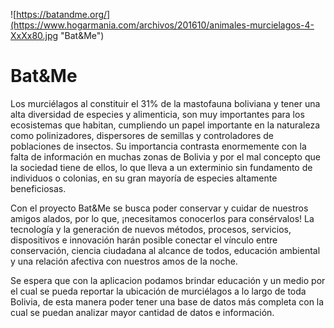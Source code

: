 ![https://batandme.org/](https://www.hogarmania.com/archivos/201610/animales-murcielagos-4-XxXx80.jpg "Bat&Me")

# Bat&Me 
Los murciélagos al constituir el 31% de la mastofauna boliviana  y tener una alta diversidad de especies y alimenticia, son muy importantes para los ecosistemas que habitan, cumpliendo un papel importante en la naturaleza como polinizadores, dispersores de semillas y controladores de poblaciones de insectos. Su importancia contrasta enormemente con la falta de información en muchas zonas de Bolivia y por el mal concepto que la sociedad tiene de ellos, lo que lleva a un exterminio sin fundamento de individuos o colonias, en su gran mayoría de especies altamente beneficiosas.

Con el proyecto Bat&Me se busca poder conservar y cuidar de nuestros amigos alados, por lo que, ¡necesitamos conocerlos para consérvalos! La tecnología y la generación de nuevos métodos, procesos, servicios, dispositivos e innovación harán posible conectar el vínculo entre conservación, ciencia ciudadana al alcance de todos, educación ambiental y una relación afectiva con nuestros amos de la noche.

Se espera que con la aplicacion podamos brindar educación y un medio por el cual se pueda reportar la ubicación de murciélagos a lo largo de toda Bolivia, de esta manera poder tener una base de datos más completa con la cual se puedan analizar mayor cantidad de datos e información.


